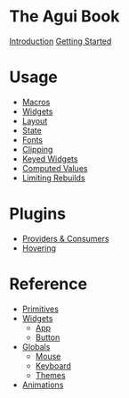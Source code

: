 # The Agui Book

[Introduction](introduction.md)
[Getting Started](getting_started.md)

# Usage

- [Macros](usage/macros.md)
- [Widgets](usage/widgets.md)
- [Layout](usage/layout.md)
- [State](usage/state.md)
- [Fonts](usage/fonts.md)
- [Clipping](usage/clipping.md)
- [Keyed Widgets](usage/keyed-widgets.md)
- [Computed Values](usage/computed.md)
- [Limiting Rebuilds](usage/limiting-rebuilds.md)

# Plugins

- [Providers & Consumers](plugins/providers_and_consumers.md)
- [Hovering](plugins/hovering.md)
<!-- - [Writing your Own](plugins/writing_a_plugin.md) -->

# Reference

- [Primitives](reference/primitives.md)
- [Widgets](reference/widgets.md)
  - [App](reference/widgets/app.md)
  - [Button](reference/widgets/button.md)
- [Globals](reference/globals.md)
  - [Mouse](reference/globals/mouse.md)
  - [Keyboard](reference/globals/keyboard.md)
  - [Themes](reference/globals/themes.md)
- [Animations](reference/animations.md)
<!-- # Integrations

- [How they work](integrations/how_they_work.md)
- [Writing your own](integrations/writing_your_own.md)
  - [Guarantees](integrations/writing_your_own/guarantees.md)
  - [Layers](integrations/writing_your_own/layers.md)

# Cookbook

- [Title Screen](cookbook/title_screen.md)
- [Settings](cookbook/settings.md)
- [Scroll View](cookbook/scroll_view.md) -->
